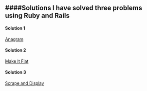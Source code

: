 ####Solutions  I have solved three problems using Ruby and Rails
----


#### Solution 1
[Anagram](https://github.com/vgvinay2/cialfo_app/wiki/program1.rb)

#### Solution 2
[Make It Flat](https://github.com/vgvinay2/cialfo_app/wiki/Program2.rb)

#### Solution 3
[Scrape and Display](https://github.com/vgvinay2/cialfo_app)

